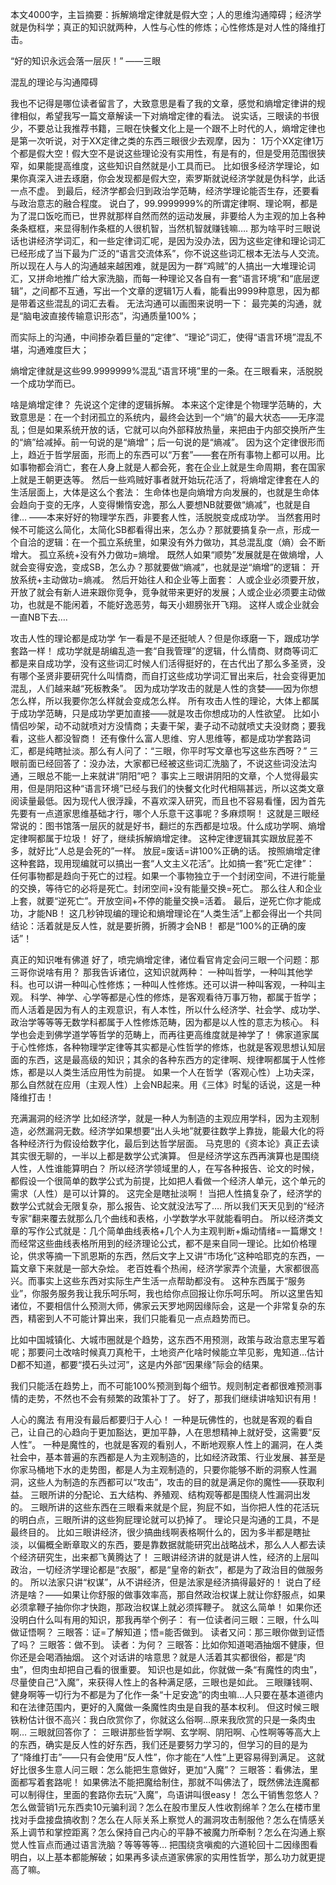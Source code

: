 本文4000字，主旨摘要：拆解熵增定律就是假大空；人的思维沟通障碍；经济学就是伪科学；真正的知识就两种，人性与心性的修炼；心性修炼是对人性的降维打击。


“好的知识永远会落一层灰！”
——三眼





混乱的理论与沟通障碍

我也不记得是哪位读者留言了，大致意思是看了我的文章，感觉和熵增定律讲的规律相似，希望我写一篇文章解读一下对熵增定律的看法。 说实话，三眼读的书很少，不要总让我推荐书籍，三眼在快餐文化上是一个跟不上时代的人，熵增定律也是第一次听说，对于XX定律之类的东西三眼很少去观摩，因为：
1万个XX定律1万个都是假大空！假大空不是说这些理论没有实用性，有是有的，但是受用范围很狭窄，如果能提高维度，这些知识自然就是小工具而已。
比如很多经济学理论，如果你真深入进去琢磨，你会发现都是假大空，索罗斯就说经济学就是伪科学，此话一点不虚。
到最后，经济学都会归到政治学范畴，经济学理论能否生存，还要看与政治意志的融合程度。 说白了，99.9999999%的所谓定律啊、理论啊，都是为了混口饭吃而已，世界就那样自然而然的运动发展，非要给人为主观的加上各种条条框框，来显得制作条框的人很机智，当然机智就赚钱嘛…. 那为啥平时三眼说话也讲经济学词汇，和一些定律词汇呢，是因为没办法，因为这些定律和理论词汇已经形成了当下最为广泛的“语言交流体系”，你不说这些词汇根本无法与人交流。 所以现在人与人的沟通越来越困难，就是因为一群“鸡贼”的人搞出一大堆理论词汇，又拼命地推广给大家洗脑，而每一种理论又各自有一套“语言环境”和“底层逻辑”，之间都不互通，写出一个文章的逻辑1万人看，能看出9999种意思，因为都是带着这些混乱的词汇去看。 无法沟通可以画图来说明一下： 最完美的沟通，就是“脑电波直接传输意识形态”，沟通质量100%；





而实际上的沟通，中间掺杂着巨量的“定律”、“理论”词汇，使得“语言环境”混乱不堪，沟通难度巨大；


熵增定律就是这些99.9999999%混乱“语言环境”里的一条。在三眼看来，活脱脱一个成功学而已。  



啥是熵增定律？ 先说这个定律的逻辑拆解。 本来这个定律是个物理学范畴的，大致意思是：在一个封闭孤立的系统内，最终会达到一个“熵”的最大状态——无序混乱；但是如果系统开放的话，它就可以向外部释放热量，来把由于内部交换所产生的“熵”给减掉。前一句说的是“熵增”；后一句说的是“熵减”。 因为这个定律很形而上，趋近于哲学层面，形而上的东西可以“万套”——套在所有事物上都可以用。比如事物都会消亡，套在人身上就是人都会死，套在企业上就是生命周期，套在国家上就是王朝更迭等。 然后一些鸡贼好事者就开始玩花活了，将熵增定律套在人的生活层面上，大体是这么个套法： 生命体也是向熵增方向发展的，也就是生命体会趋向于变的无序，人变得懒惰安逸，那么人要想NB就要做“熵减”，也就是自律…
——本来好好的物理学东西，非要套人性，活脱脱变成成功学。
当然套用时候不可能这么简化，太简化SB都看得出来，怎么办？那就要搞复杂一点，形成一个自洽的逻辑：在一个孤立系统里，如果没有外力做功，其总混乱度（熵）会不断增大。 孤立系统+没有外力做功=熵增。 既然人如果“顺势”发展就是在做熵增，人就会变得安逸，变成SB，怎么办？那就要做“熵减”，也就是逆“熵增”的逻辑： 开放系统+主动做功=熵减。 然后开始往人和企业等上面套：
人或企业必须要开放，开放了就会有新人进来跟你竞争，竞争就带来更好的发展；人或企业必须要主动做功，也就是不能闲着，不能好逸恶劳，每天小翅膀张开飞翔。 这样人或企业就会一直NB下去….  



攻击人性的理论都是成功学 
乍一看是不是还挺唬人？但是你琢磨一下，跟成功学套路一样！ 成功学就是胡编乱造一套“自我管理”的逻辑，什么情商、财商等词汇都是来自成功学，没有这些词汇时候人们活得挺好的，在古代出了那么多圣贤，没有哪个圣贤非要研究什么叫情商，而自打这些成功学词汇冒出来后，社会变得更加混乱，人们越来越“死板教条”。
因为成功学攻击的就是人性的贪婪——因为你想怎么样，所以我要你怎么样就会变成怎么样。
所有攻击人性的理论，大体上都属于成功学范畴，只是成功学更加直接——就是攻击你想成功的人性欲望。
比如小情侣吵架，动不动就喷对方没情商；夫妻干架，妻子动不动就喷丈夫没财商；要我看，这些人都没智商！ 还有像什么富人思维、穷人思维等，都是成功学套路词汇，都是纯瞎扯淡。那么有人问了：“三眼，你平时写文章也写这些东西呀？” 三眼前面已经回答了：没办法，大家都已经被这些词汇洗脑了，不说这些词没法沟通，三眼总不能一上来就讲“阴阳”吧？
事实上三眼讲阴阳的文章，个人觉得最实用，但是阴阳这种“语言环境”已经与我们的快餐文化时代相隔甚远，所以这类文章阅读量最低。因为现代人很浮躁，不喜欢深入研究，而且也不容易看懂，因为首先先要有一点道家思维基础才行，哪个人乐意干这事呢？多麻烦啊！
这就是三眼经常说的：图书馆落一层灰的就是好书，翻烂的东西都是垃圾。什么成功学啊、熵增定律啊都属于垃圾！ 好了，继续拆解熵增定律。 这种定律逻辑其实跟放屁差不多，就好比“人总是会死的”一样。
放屁=废话=讲100%正确的话。
按照熵增定律这种套路，现用现编就可以搞出一套“人文主义花活”。比如搞一套“死亡定律”： 任何事物都是趋向于死亡的过程。如果一个事物独立于一个封闭空间，不进行能量的交换，等待它的必将是死亡。封闭空间+没有能量交换=死亡。 那么往人和企业上套，就要“逆死亡”。开放空间+不停的能量交换=活着。
最后，逆死亡你才能成功，才能NB！ 这几秒钟现编的理论和熵增理论在“人类生活”上都会得出一个共同结论：活着就是反人性，就是要折腾，折腾才会NB！
都是“100%的正确的废话”！  



真正的知识唯有佛道 好了，喷完熵增定律，诸位看官肯定会问三眼一个问题：那三哥你说啥有用？ 那我告诉诸位，这知识就两种： 一种叫哲学，一种叫其他学科。也可以讲一种叫心性修炼；一种叫人性修炼。还可以讲一种叫客观，一种叫主观。 科学、神学、心学等都是心性的修炼，是客观看待万事万物，都属于哲学；而人活着是因为有人的主观意识，有人本性，所以什么经济学、社会学、成功学、政治学等等等无数学科都属于人性修炼范畴，因为都是以人性的意志为核心。 科学也会走到佛学道学等哲学的范畴上，而再往更高维度就是神学了！
佛家道家属于心性修炼，各种物理学定律等其实都是心性哲学的修炼，也就是客观思想认知层面的东西，这是最高级的知识；其余的各种东西方的定律啊、规律啊都属于人性修炼，都是以人类生活应用性为前提。 如果一个人在哲学（客观心性）上功夫深，那么自然就在应用（主观人性）上会NB起来。用《三体》时髦的话说，这是一种降维打击！

 

充满漏洞的经济学 
比如经济学，就是一种人为制造的主观应用学科，因为主观制造，必然漏洞无数。经济学如果想要“出人头地”就要往数学上靠拢，能最大化的将各种经济行为假设给数字化，最后到达哲学层面。
马克思的《资本论》真正去读其实很无聊的，一半以上都是数学公式演算。 但是经济学这东西再演算也是围绕人性，人性谁能算明白？ 所以经济学领域里的人，在写各种报告、论文的时候，都假设一个很简单的数学公式为前提，比如把人看做一个经济人单元，这个单元的需求（人性）是可以计算的。 这完全是瞎扯淡啊！ 当把人性搞复杂了，经济学的数学公式就会无限复杂，那么报告、论文就没法写了…. 所以我们天天见到的“经济专家”翻来覆去就那么几个曲线和表格，小学数学水平就能看明白。 所以经济类文章的写作公式就是：几个简单曲线表格+几个人为主观判断+煽动情绪=一篇爆文！
而经常这些曲线表格所用到的经济理论公式，都不是来自同一理论。比如价格理论，供求等摘一下凯恩斯的东西，然后文字上又讲“市场化”这种哈耶克的东西，一篇文章下来就是一部大杂烩。 老百姓看个热闹，经济学家弄个流量，大家都很高兴。而事实上这些东西对实际生产生活一点帮助都没有。 这种东西属于“服务业”，你服务服务我让我乐呵乐呵，我也给你点回报让你乐呵乐呵。 所以这里告知诸位，不要相信什么预测大师，佛家云天罗地网因缘际会，这是一个非常复杂的东西，精密到人不可能计算出来，我们只能看见一点点趋势而已。

比如中国城镇化、大城市圈就是个趋势，这东西不用预测，政策与政治意志里写着呢；那要问土改啥时候真刀真枪干，土地资产化啥时候能立竿见影，鬼知道...估计D都不知道，都要“摸石头过河”，这是内外部“因果缘”际会的结果。

我们只能活在趋势上，而不可能100%预测到每个细节。规则制定者都很难预测事情的走势，不然也不会有频繁的政策补丁了。
好了，那我们继续讲啥知识有用！ 


人心的魔法
有用没有最后都要归于人心！ 一种是玩佛性的，也就是客观的看自己，让自己的心趋向于更加豁达，更加平静，人在思想精神上就好受，这需要“反人性”。 一种是魔性的，也就是客观的看别人，不断地观察人性上的漏洞，在人类社会中，基本普遍的东西都是人为主观制造的，比如经济政策、行业发展、甚至是你家马桶地下水的走势图，都是人为主观制造的，只要你能够不断的洞察人性漏洞，这些人为制造的东西都可以“攻击”，攻击的目的就是满足你的魔性——获取利益。 三眼所讲的分配论、五大结构、养殖观、结构观等都是围绕人性漏洞出发的。 三眼所讲的这些东西在三眼看来就是个屁，狗屁不如，当你把人性的花活玩的明白点，三眼所讲的这些狗屁理论就可以扔掉了。 理论只是沟通的工具，不是最终目的。 比如三眼讲经济，很少搞曲线啊表格啊什么的，因为多半都是瞎扯淡，以偏概全断章取义的东西，要是靠数据就能研究出战略战术，那么人人都去读个经济研究生，出来都飞黄腾达了！
三眼讲经济讲的就是讲人性，经济的上层叫政治，一切经济学理论都是“衣服”，都是“皇帝的新衣”，都是为了政治目的做服务的。 所以法家只讲“权谋”，从不讲经济，但是法家是经济搞得最好的！ 说白了经济是啥？——如果让你舒服的做事效率高，那自然政治权谋上就让你舒服点，如果必须拿鞭子抽你你才快跑，那政治权谋上就必须挥鞭子。 就这么简单！ 如果你还没明白什么叫有用的知识，那我再举个例子： 有一位读者问三眼：三眼，什么叫做证悟啊？ 三眼答：证=了解知道；悟=能否做到。 读者又问：那三眼你做到证悟了吗？ 三眼答：做不到。 读者：为何？ 三眼答：比如你知道喝酒抽烟不健康，但你还是会喝酒抽烟。 这个对话讲的啥意思？就是人活着其实都很俗，都是“肉虫”，但肉虫却把自己看的很重要。
知识也是如此，你就做一条“有魔性的肉虫”，尽量使自己“入魔”，来获得人性上的各种满足感，三眼也是如此。 三眼赚钱啊、健身啊等一切行为不都是为了化作一条“十足安逸”的肉虫嘛…人只要在基本道德内和在法律范围内，更好的入魔做一条魔性肉虫是自我的基本权利。 但这时候三眼铁粉估计很不高兴：我白欣赏你了，你就这么俗啊…原来我欣赏的只是一条肉虫啊… 三眼就回答你了：
三眼讲那些哲学啊、玄学啊、阴阳啊、心性啊等等高大上的东西，确实是反人性的好东西，我们还是要努力学习的，但学习的目的是为了“降维打击”——只有会使用“反人性”，你才能在“人性”上更容易得到满足。 这就好比很多生意人问三眼：怎么能把生意做好，更加“入魔”？
三眼答：看佛法，里面都写着套路呢！ 如果佛法不能把魔给制住，那就不叫佛法了，既然佛法连魔都可以制得住，里面的套路你去玩“入魔”，鸟语讲叫很easy！
怎么干销售忽悠人？怎么做营销1元东西卖10元骗利润？怎么在股市里反人性收割绵羊？怎么在楼市里找对手盘接盘搞收割？怎么在人际关系上察觉人的漏洞攻击制服他？怎么在情感关系上调节和掌控距离？怎么保持自己内心的平静不被魔力所牵制？怎么在沟通上察觉人性盲点而通过语言洗脑？等等等等… 把围绕贪嗔痴的六道轮回十二因缘图看明白，以上基本都能解破；如果再多读点道家佛家的实用性哲学，那么功力就更提高了嘛。